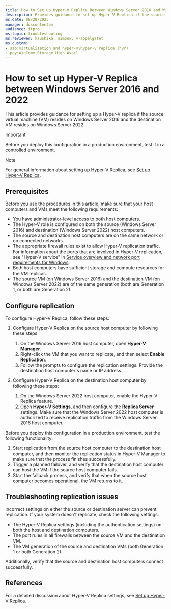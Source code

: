```yaml
---
title: How to Set Up Hyper-V Replica Between Windows Server 2016 and Windows Server 2022
description: Provides guidance to set up Hyper-V Replica if the source VM is on Windows Server 2016 and the destination VM is on Windows Server 2022.
ms.date: 08/28/2025
manager: dcscontentpm
audience: itpro
ms.topic: troubleshooting
ms.reviewer: kaushika, simonw, v-appelgatet
ms.custom:
- sap:virtualization and hyper-v\hyper-v replica (hvr)
- pcy:WinComm Storage High Avail
---
```


# How to set up Hyper-V Replica between Windows Server 2016 and 2022

This article provides guidance for setting up a Hyper-V replica if the source virtual machine (VM) resides on Windows Server 2016 and the destination VM resides on Windows Server 2022.

> [!IMPORTANT]  
> Before you deploy this configuration in a production environment, test it in a controlled environment.

> [!NOTE]  
> For general information about setting up Hyper-V Replica, see [Set up Hyper-V Replica](/windows-server/virtualization/hyper-v/manage/set-up-hyper-v-replica).

## Prerequisites

Before you use the procedures in this article, make sure that your host computers and VMs meet the following requirements:

- You have administrator-level access to both host computers.
- The Hyper-V role is configured on both the source (Windows Server 2016) and destination (Windows Server 2022) host computers.
- The source and destination host computers are on the same network or on connected networks.
- The appropriate firewall rules exist to allow Hyper-V replication traffic. For information about the ports that are involved in Hyper-V replication, see "Hyper-V service" in [Service overview and network port requirements for Windows](../networking/service-overview-and-network-port-requirements#hyper-v-service).
- Both host computers have sufficient storage and compute resources for the VM replicas.
- The source VM (on Windows Server 2016) and the destination VM (on Windows Server 2022) are of the same generation (both are Generation 1, or both are Generation 2).

## Configure replication

To configure Hyper-V Replica, follow these steps:

1. Configure  Hyper-V Replica on the source host computer by following these steps:

   1. On the Windows Server 2016 host computer, open **Hyper-V Manager**.
   1. Right-click the VM that you want to replicate, and then select **Enable Replication**.
   1. Follow the prompts to configure the replication settings. Provide the destination host computer's name or IP address.

1. Configure Hyper-V Replica on the destination host computer by following these steps:

   1. On the Windows Server 2022 host computer, enable the Hyper-V Replica feature.
   1. Open **Hyper-V Settings**, and then configure the **Replica Server** settings. Make sure that the Windows Server 2022 host computer is authorized to receive replication traffic from the Windows Server 2016 host computer.

Before you deploy this configuration in a production environment, test the following functionality:

1. Start replication from the source host computer to the destination host computer, and then monitor the replication status in Hyper-V Manager to make sure that the process finishes successfully.
1. Trigger a planned failover, and verify that the destination host computer can host the VM if the source host computer fails.
1. Start the failback process, and verify that when the source host computer becomes operational, the VM returns to it.

## Troubleshooting replication issues

Incorrect settings on either the source or destination server can prevent replication. If your system doesn't replicate, check the following settings:

- The Hyper-V Replica settings (including the authentication settings) on both the host and destination computers.
- The port rules in all firewalls between the source VM and the destination VM.
- The VM generation of the source and destination VMs (both Generation 1 or both Generation 2).

Additionally, verify that the source and destination host computers connect successfully.

## References

For a detailed discussion about Hyper-V Replica settings, see [Set up Hyper-V Replica](/windows-server/virtualization/hyper-v/manage/set-up-hyper-v-replica).
